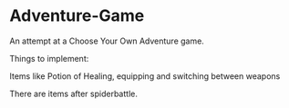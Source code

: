 # Adventure-Game
An attempt at a Choose Your Own Adventure game.


Things to implement:

Items like Potion of Healing, equipping and switching between weapons

There are items after spiderbattle.